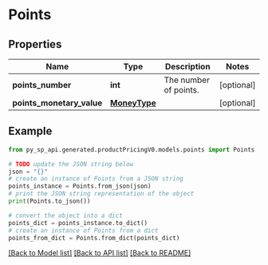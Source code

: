 # Points


## Properties

Name | Type | Description | Notes
------------ | ------------- | ------------- | -------------
**points_number** | **int** | The number of points. | [optional] 
**points_monetary_value** | [**MoneyType**](MoneyType.md) |  | [optional] 

## Example

```python
from py_sp_api.generated.productPricingV0.models.points import Points

# TODO update the JSON string below
json = "{}"
# create an instance of Points from a JSON string
points_instance = Points.from_json(json)
# print the JSON string representation of the object
print(Points.to_json())

# convert the object into a dict
points_dict = points_instance.to_dict()
# create an instance of Points from a dict
points_from_dict = Points.from_dict(points_dict)
```
[[Back to Model list]](../README.md#documentation-for-models) [[Back to API list]](../README.md#documentation-for-api-endpoints) [[Back to README]](../README.md)


